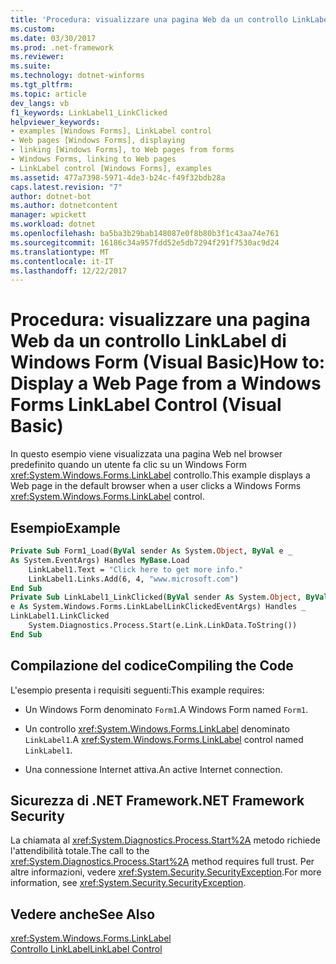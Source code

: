 ```yaml
---
title: 'Procedura: visualizzare una pagina Web da un controllo LinkLabel di Windows Form (Visual Basic)'
ms.custom: 
ms.date: 03/30/2017
ms.prod: .net-framework
ms.reviewer: 
ms.suite: 
ms.technology: dotnet-winforms
ms.tgt_pltfrm: 
ms.topic: article
dev_langs: vb
f1_keywords: LinkLabel1_LinkClicked
helpviewer_keywords:
- examples [Windows Forms], LinkLabel control
- Web pages [Windows Forms], displaying
- linking [Windows Forms], to Web pages from forms
- Windows Forms, linking to Web pages
- LinkLabel control [Windows Forms], examples
ms.assetid: 477a7398-5971-4de3-b24c-f49f32bdb28a
caps.latest.revision: "7"
author: dotnet-bot
ms.author: dotnetcontent
manager: wpickett
ms.workload: dotnet
ms.openlocfilehash: ba5ba3b29bab148087e0f8b80b3f1c43aa74e761
ms.sourcegitcommit: 16186c34a957fdd52e5db7294f291f7530ac9d24
ms.translationtype: MT
ms.contentlocale: it-IT
ms.lasthandoff: 12/22/2017
---
```

# <a name="how-to-display-a-web-page-from-a-windows-forms-linklabel-control-visual-basic"></a><span data-ttu-id="cc986-102">Procedura: visualizzare una pagina Web da un controllo LinkLabel di Windows Form (Visual Basic)</span><span class="sxs-lookup"><span data-stu-id="cc986-102">How to: Display a Web Page from a Windows Forms LinkLabel Control (Visual Basic)</span></span>
<span data-ttu-id="cc986-103">In questo esempio viene visualizzata una pagina Web nel browser predefinito quando un utente fa clic su un Windows Form <xref:System.Windows.Forms.LinkLabel> controllo.</span><span class="sxs-lookup"><span data-stu-id="cc986-103">This example displays a Web page in the default browser when a user clicks a Windows Forms <xref:System.Windows.Forms.LinkLabel> control.</span></span>  
  
## <a name="example"></a><span data-ttu-id="cc986-104">Esempio</span><span class="sxs-lookup"><span data-stu-id="cc986-104">Example</span></span>  
  
```vb  
Private Sub Form1_Load(ByVal sender As System.Object, ByVal e _  
As System.EventArgs) Handles MyBase.Load  
    LinkLabel1.Text = "Click here to get more info."  
    LinkLabel1.Links.Add(6, 4, "www.microsoft.com")  
End Sub  
Private Sub LinkLabel1_LinkClicked(ByVal sender As System.Object, ByVal _  
e As System.Windows.Forms.LinkLabelLinkClickedEventArgs) Handles _  
LinkLabel1.LinkClicked  
    System.Diagnostics.Process.Start(e.Link.LinkData.ToString())  
End Sub  
```  
  
## <a name="compiling-the-code"></a><span data-ttu-id="cc986-105">Compilazione del codice</span><span class="sxs-lookup"><span data-stu-id="cc986-105">Compiling the Code</span></span>  
 <span data-ttu-id="cc986-106">L'esempio presenta i requisiti seguenti:</span><span class="sxs-lookup"><span data-stu-id="cc986-106">This example requires:</span></span>  
  
-   <span data-ttu-id="cc986-107">Un Windows Form denominato `Form1`.</span><span class="sxs-lookup"><span data-stu-id="cc986-107">A Windows Form named `Form1`.</span></span>  
  
-   <span data-ttu-id="cc986-108">Un controllo <xref:System.Windows.Forms.LinkLabel> denominato `LinkLabel1`.</span><span class="sxs-lookup"><span data-stu-id="cc986-108">A <xref:System.Windows.Forms.LinkLabel> control named `LinkLabel1`.</span></span>  
  
-   <span data-ttu-id="cc986-109">Una connessione Internet attiva.</span><span class="sxs-lookup"><span data-stu-id="cc986-109">An active Internet connection.</span></span>  
  
## <a name="net-framework-security"></a><span data-ttu-id="cc986-110">Sicurezza di .NET Framework</span><span class="sxs-lookup"><span data-stu-id="cc986-110">.NET Framework Security</span></span>  
 <span data-ttu-id="cc986-111">La chiamata al <xref:System.Diagnostics.Process.Start%2A> metodo richiede l'attendibilità totale.</span><span class="sxs-lookup"><span data-stu-id="cc986-111">The call to the <xref:System.Diagnostics.Process.Start%2A> method requires full trust.</span></span> <span data-ttu-id="cc986-112">Per altre informazioni, vedere <xref:System.Security.SecurityException>.</span><span class="sxs-lookup"><span data-stu-id="cc986-112">For more information, see <xref:System.Security.SecurityException>.</span></span>  
  
## <a name="see-also"></a><span data-ttu-id="cc986-113">Vedere anche</span><span class="sxs-lookup"><span data-stu-id="cc986-113">See Also</span></span>  
 <xref:System.Windows.Forms.LinkLabel>  
 [<span data-ttu-id="cc986-114">Controllo LinkLabel</span><span class="sxs-lookup"><span data-stu-id="cc986-114">LinkLabel Control</span></span>](../../../../docs/framework/winforms/controls/linklabel-control-windows-forms.md)
